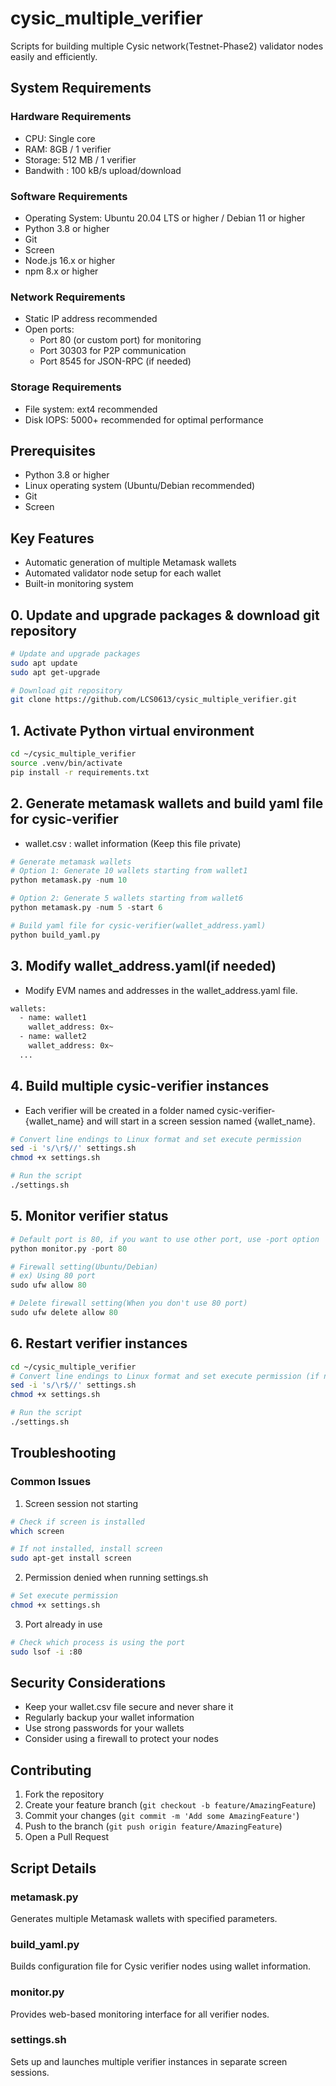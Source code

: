 # cysic_multiple_verifier
Scripts for building multiple Cysic network(Testnet-Phase2) validator nodes easily and efficiently.

## System Requirements
### Hardware Requirements
- CPU: Single core
- RAM: 8GB / 1 verifier
- Storage: 512 MB / 1 verifier
- Bandwith : 100 kB/s upload/download

### Software Requirements
- Operating System: Ubuntu 20.04 LTS or higher / Debian 11 or higher
- Python 3.8 or higher
- Git
- Screen
- Node.js 16.x or higher
- npm 8.x or higher

### Network Requirements
- Static IP address recommended
- Open ports:
  - Port 80 (or custom port) for monitoring
  - Port 30303 for P2P communication
  - Port 8545 for JSON-RPC (if needed)

### Storage Requirements
- File system: ext4 recommended
- Disk IOPS: 5000+ recommended for optimal performance

## Prerequisites
- Python 3.8 or higher
- Linux operating system (Ubuntu/Debian recommended)
- Git
- Screen

## Key Features
- Automatic generation of multiple Metamask wallets
- Automated validator node setup for each wallet
- Built-in monitoring system

## 0. Update and upgrade packages & download git repository
```bash
# Update and upgrade packages
sudo apt update
sudo apt get-upgrade

# Download git repository
git clone https://github.com/LCS0613/cysic_multiple_verifier.git
```

## 1. Activate Python virtual environment
```bash
cd ~/cysic_multiple_verifier
source .venv/bin/activate
pip install -r requirements.txt
```

## 2. Generate metamask wallets and build yaml file for cysic-verifier
- wallet.csv : wallet information (Keep this file private)
```python
# Generate metamask wallets
# Option 1: Generate 10 wallets starting from wallet1
python metamask.py -num 10

# Option 2: Generate 5 wallets starting from wallet6
python metamask.py -num 5 -start 6

# Build yaml file for cysic-verifier(wallet_address.yaml)
python build_yaml.py
```

## 3. Modify wallet_address.yaml(if needed)
- Modify EVM names and addresses in the wallet_address.yaml file.
```bash
wallets:
  - name: wallet1
    wallet_address: 0x~
  - name: wallet2
    wallet_address: 0x~
  ...
```

## 4. Build multiple cysic-verifier instances
- Each verifier will be created in a folder named cysic-verifier-{wallet_name} and will start in a screen session named {wallet_name}.
```bash
# Convert line endings to Linux format and set execute permission
sed -i 's/\r$//' settings.sh
chmod +x settings.sh

# Run the script
./settings.sh
```

## 5. Monitor verifier status
```python
# Default port is 80, if you want to use other port, use -port option
python monitor.py -port 80

# Firewall setting(Ubuntu/Debian)
# ex) Using 80 port
sudo ufw allow 80

# Delete firewall setting(When you don't use 80 port)
sudo ufw delete allow 80 
```

## 6. Restart verifier instances
```bash
cd ~/cysic_multiple_verifier
# Convert line endings to Linux format and set execute permission (if needed)
sed -i 's/\r$//' settings.sh
chmod +x settings.sh

# Run the script
./settings.sh
```

## Troubleshooting
### Common Issues
1. Screen session not starting
```bash
# Check if screen is installed
which screen

# If not installed, install screen
sudo apt-get install screen
```

2. Permission denied when running settings.sh
```bash
# Set execute permission
chmod +x settings.sh
```

3. Port already in use
```bash
# Check which process is using the port
sudo lsof -i :80
```

## Security Considerations
- Keep your wallet.csv file secure and never share it
- Regularly backup your wallet information
- Use strong passwords for your wallets
- Consider using a firewall to protect your nodes

## Contributing
1. Fork the repository
2. Create your feature branch (`git checkout -b feature/AmazingFeature`)
3. Commit your changes (`git commit -m 'Add some AmazingFeature'`)
4. Push to the branch (`git push origin feature/AmazingFeature`)
5. Open a Pull Request

## Script Details
### metamask.py
Generates multiple Metamask wallets with specified parameters.

### build_yaml.py
Builds configuration file for Cysic verifier nodes using wallet information.

### monitor.py
Provides web-based monitoring interface for all verifier nodes.

### settings.sh
Sets up and launches multiple verifier instances in separate screen sessions.

